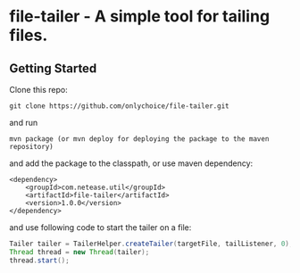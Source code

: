 file-tailer - A simple tool for tailing files.
===============

Getting Started
---------------
Clone this repo:

    git clone https://github.com/onlychoice/file-tailer.git

and run

    mvn package (or mvn deploy for deploying the package to the maven repository)

and add the package to the classpath, or use maven dependency:

	<dependency>
		<groupId>com.netease.util</groupId>
		<artifactId>file-tailer</artifactId>
		<version>1.0.0</version>
	</dependency>

and use following code to start the tailer on a file:

```java
Tailer tailer = TailerHelper.createTailer(targetFile, tailListener, 0);
Thread thread = new Thread(tailer);
thread.start();
```